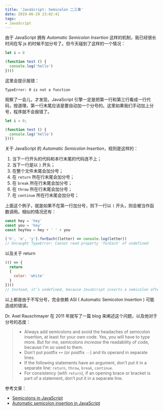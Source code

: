 ```yaml
---
title: 'JavaScript: Semicolon 二三事'
date: 2019-06-29 23:02:41
tags:
- JavaScript
---
```


由于 JavaScript 拥有 *Automatic Semicolon Insertion* 这样的机制，我已经很长时间在写 js 的时候不加分号了。但今天碰到了这样的一个情况：

```javascript
let i = 0

(function test () {
  console.log('hello')
})()
```

这里会提示报错：

```
TypeError: 0 is not a function
```

观察了一会儿，才发现，JavaScript 引擎一定是把第一行和第三行看成一行代码，按道理，第一行末尾应该是要自动加一个分号的。这里如果我们手动加上分号，程序就不会报错了。

```javascript
let i = 0;

(function test () {
  console.log('hello')
})()
```

关于 JavaScript 的 *Automatic Semicolon Insertion*，规则是这样的：

<!--more-->

1. 当下一行开头的代码和本行末尾的代码连不上；
2. 当下一行是以 `}` 开头；
3. 在整个文件末尾会加分号；
4. 在 `return` 所在行末尾会加分号；
5. 在 `break` 所在行末尾会加分号；
6. 在 `throw` 所在行末尾会加分号；
7. 在 `continue` 所在行末尾会加分号；

上面这个例子，就是如果不在第一行加分号，则下一行以 `(` 开头，则会被当作函数调用。相似的情况还有：

```javascript
const hey = 'hey'
const you = 'hey'
const heyYou = hey + ' ' + you

['h', 'e', 'y'].forEach((letter) => console.log(letter))
// Uncaught TypeError: Cannot read property 'forEach' of undefined
```

以及关于 return 

```javascript
(() => {
  return
  {
    color: 'white'
  }
})()
// Instead, it’s undefined, because JavaScript inserts a semicolon after return.
```

以上都是由于不写分号，完全依赖 ASI ( Automatic Semicolon Insertion ) 可能造成的错误。

Dr. Axel Rauschmayer 在 2011 年就写了一篇 blog 来阐述这个问题，以及他对于分号的态度：

> - Always add semicolons and avoid the headaches of semicolon insertion, at least for your own code. Yes, you will have to type more. But for me, semicolons *increase* the readability of code, because I’m so used to them.
> - Don’t put postfix `++` (or postfix `--`) and its operand in separate lines.
> - If the following statements have an argument, don’t put it in a separate line: `return`, `throw`, `break`, `continue`.
> - For consistency (with `return`), if an opening brace or bracket is part of a statement, don’t put it in a separate line.



参考文章：

- [Semicolons in JavaScript](https://flaviocopes.com/javascript-automatic-semicolon-insertion/)
- [Automatic semicolon insertion in JavaScript](https://2ality.com/2011/05/semicolon-insertion.html)